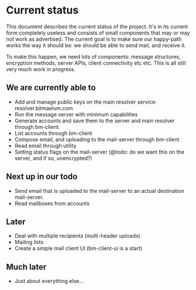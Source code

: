 # Current status

This document describes the current status of the project. It's in its current form completely 
useless and consists of small components that may or may not work as advertised. The current goal 
is to make sure our happy-path works the way it should be: we should be able to send mail, and 
receive it.

To make this happen, we need lots of components: message structures, encryption methods, server 
APIs, client connectivity etc etc. This is all still very much work in progress. 

## We are currently able to

 - Add and manage public keys on the main resolver service: resolver.bitmaelum.com
 - Run the message server with minimum capabilities
 - Generate accounts and save them to the server and main resolver through bm-client.
 - List accounts through bm-client
 - Compose email, and uploading to the mail-server through bm-client
 - Read email through utility
 - Setting status flags on the mail-server (@todo: do we want this on the server, and if so, unencrypted?)
 
## Next up in our todo

 - Send email that is uploaded to the mail-server to an actual destination mail-server.
 - Read mailboxes from accounts
 

## Later

 - Deal with multiple recipients (multi-header uploads)
 - Mailing lists
 - Create a simple mail client UI (bm-client-ui is a start)


## Much later

 - Just about everything else...
